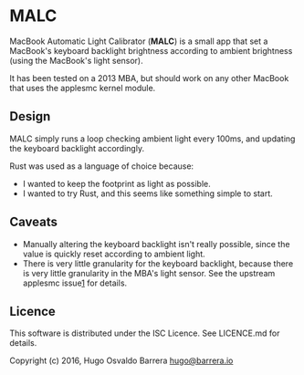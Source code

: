 MALC
====

MacBook Automatic Light Calibrator (**MALC**) is a small app that set a
MacBook's keyboard backlight brightness according to ambient brightness (using
the MacBook's light sensor).

It has been tested on a 2013 MBA, but should work on any other MacBook that
uses the applesmc kernel module.

Design
------

MALC simply runs a loop checking ambient light every 100ms, and updating the
keyboard backlight accordingly.

Rust was used as a language of choice because:

 * I wanted to keep the footprint as light as possible.
 * I wanted to try Rust, and this seems like something simple to start.

Caveats
-------

 * Manually altering the keyboard backlight isn't really possible, since the
   value is quickly reset according to ambient light.
 * There is very little granularity for the keyboard backlight, because there
   is very little granularity in the MBA's light sensor. See the upstream
   applesmc issue[1] for details.

[1]: https://bugzilla.kernel.org/show_bug.cgi?id=114931

Licence
-------

This software is distributed under the ISC Licence. See LICENCE.md for details.

Copyright (c) 2016, Hugo Osvaldo Barrera <hugo@barrera.io>
